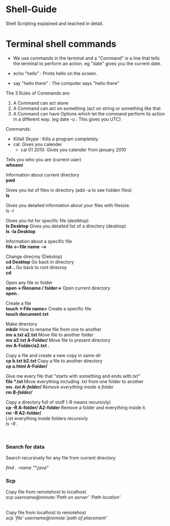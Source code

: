 # Shell-Guide
Shell Scripting explained and teached in detail.

# Terminal shell commands
- We use commands in the terminal and a "Command" is a line that tells the terminal to perform an action. eg "date" gives you the current date.

- echo "hello" : Prints hello on the screen.
- say "hello there" : The computer says "hello there"

The 3 Rules of Commands are: 
1. A Command can act alone
2. A Command can act on something (act on string or something like that
3. A Command can have Options which let the command perform its action in a different way. (eg date -u : This gives you UTC)

Commands:
- Killall Skype : Kills a program completely. <br>
- cal: Gives you calender  <br>
    - cal 01 2010: Gives you calender from january 2010

Tells you who you are (current user) <br>
<b>whoami</b> <br>

Information about current directory <br>
<b>pwd</b><br>

Gives you list of files in directory (add -a to see hidden files) <br>
<b>ls</b><br>

Gives you detailed information about your files with filesize.<br>
<i>ls -l</i><br>

Gives you list for specific file (destktop) <br>
<b>ls Desktop</b>
Gives you detailed list of a directory (desktop) <br>
<b>ls -la Desktop</b>

Information about a specific file <br>
<b>file <--file name --> </b> 

Change direcroy (Dekstop) <br>
<b>cd Desktop</b>
Go back in directory <br>
<b> cd .. </b>
Go back to root direcroy <br>
<b> cd </b>

Open any file or folder <br>
<b> open <-filename / folder-> </b>
Open current directory <br>
<b> open . </b>

Create a file <br>
<b> touch <-File name> </b>
Create a specific file <br>
<b> touch document.txt </b>

Make directory <br>
<b>mkdir</b>
How to rename file from one to another <br>
<b> mv a.txt a2.txt </b>
Move file to another folder <br>
<b> mv a2.txt A-Folder/ </b>
Move file to present directory <br>
<b> mv A-Folder/a2.txt . </b>

Copy a file and create a new copy in same dir<br>
<b> cp b.txt b2.txt </b>
Copy a file to another directory <br>
<b> cp a.html A-Folder/ </b>

Give me every file that "starts with something and ends with.txt" <br>
<b> file *.txt </b>
Move everything including .txt from one folder to another <br>
<b> mv *.txt A-folder/ </b>
Remove everything inside a folder <br>
<b> rm B-folder/* </b>

Copy a directory full of stuff (-R means recursivly) <br>
<b> cp -R A-folder/ A2-folder </b>
Remove a folder and everything inside it. <br>
<b>rm -R A2-folder/ </b><br>
List everything inside folders recursivly<br>
<i>ls -R .</i>

<br>
<h3>Search for data</h3>
<p>Search recursively for any file from current directory</p>
<i>find . -name "*.java"</i><br>

<h3>Scp</h3>
Copy file from remotehost to localhost.<br>
<i>scp username@remote:'Path on server' 'Path location'</i> <br><br>

Copy file from localhost to remotehost<br>
<i>scp 'file' username@remote:'path of placement'</i> <br><br>
